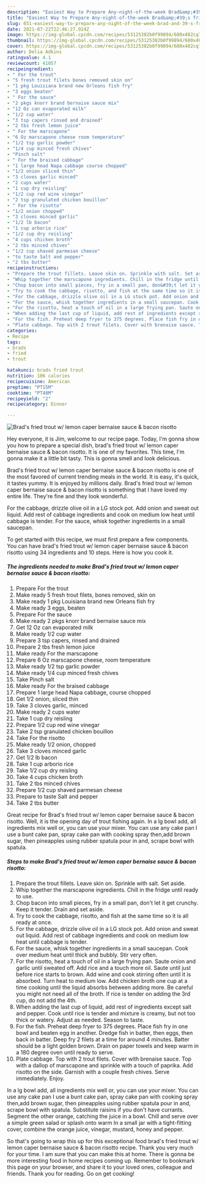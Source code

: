 ```yaml
---
description: "Easiest Way to Prepare Any-night-of-the-week Brad&amp;#39;s fried trout w/ lemon caper bernaise sauce &amp;amp; bacon risotto"
title: "Easiest Way to Prepare Any-night-of-the-week Brad&amp;#39;s fried trout w/ lemon caper bernaise sauce &amp;amp; bacon risotto"
slug: 651-easiest-way-to-prepare-any-night-of-the-week-brad-and-39-s-fried-trout-w-lemon-caper-bernaise-sauce-and-amp-bacon-risotto
date: 2021-07-22T22:46:27.924Z
image: https://img-global.cpcdn.com/recipes/53125382b0f99894/680x482cq70/brads-fried-trout-w-lemon-caper-bernaise-sauce-bacon-risotto-recipe-main-photo.jpg
thumbnail: https://img-global.cpcdn.com/recipes/53125382b0f99894/680x482cq70/brads-fried-trout-w-lemon-caper-bernaise-sauce-bacon-risotto-recipe-main-photo.jpg
cover: https://img-global.cpcdn.com/recipes/53125382b0f99894/680x482cq70/brads-fried-trout-w-lemon-caper-bernaise-sauce-bacon-risotto-recipe-main-photo.jpg
author: Delia Adkins
ratingvalue: 4.1
reviewcount: 41057
recipeingredient:
- " For the trout"
- "5 fresh trout filets bones removed skin on"
- "1 pkg Louisiana brand new Orleans fish fry"
- "3 eggs beaten"
- " For the sauce"
- "2 pkgs knorr brand bernaise sauce mix"
- "12 Oz can evaporated milk"
- "1/2 cup water"
- "3 tsp capers rinsed and drained"
- "2 tbs fresh lemon juice"
- " For the marscapone"
- "6 Oz marscapone cheese room temperature"
- "1/2 tsp garlic powder"
- "1/4 cup minced fresh chives"
- "Pinch salt"
- " For the braised cabbage"
- "1 large head Napa cabbage course chopped"
- "1/2 onion sliced thin"
- "3 cloves garlic minced"
- "2 cups water"
- "1 cup dry reisling"
- "1/2 cup red wine vinegar"
- "2 tsp granulated chicken bouillon"
- " For the risotto"
- "1/2 onion chopped"
- "3 cloves minced garlic"
- "1/2 lb bacon"
- "1 cup arborio rice"
- "1/2 cup dry reisling"
- "4 cups chicken broth"
- "2 tbs minced chives"
- "1/2 cup shaved parmesan cheese"
- "to taste Salt and pepper"
- "2 tbs butter"
recipeinstructions:
- "Prepare the trout fillets. Leave skin on. Sprinkle with salt. Set aside."
- "Whip together the marscapone ingredients. Chill in the fridge until ready to use."
- "Chop bacon into small pieces, fry in a small pan, don&#39;t let it get crunchy. Keep it tender. Drain and set aside."
- "Try to cook the cabbage, risotto, and fish at the same time so it is all ready at once."
- "For the cabbage, drizzle olive oil in a LG stock pot. Add onion and sweat out liquid. Add rest of cabbage ingredients and cook on medium low heat until cabbage is tender."
- "For the sauce, whisk together ingredients in a small saucepan. Cook over medium heat until thick and bubbly. Stir very often."
- "For the risotto, heat a touch of oil in a large frying pan. Saute onion and garlic until sweated off. Add rice and a touch more oil. Saute until just before rice starts to brown. Add wine and cook stirring often until it is absorbed. Turn heat to medium low. Add chicken broth one cup at a time cooking until the liquid absorbs between adding more. Be careful you might not need all of the broth. If rice is tender on adding the 3rd cup, do not add the 4th."
- "When adding the last cup of liquid, add rest of ingredients except salt and pepper. Cook until rice is tender and mixture is creamy, but not too thick or watery. Adjust as needed. Season to taste."
- "For the fish. Preheat deep fryer to 375 degrees. Place fish fry in one bowl and beaten egg in another. Dredge fish in batter, then eggs, then back in batter. Deep fry 2 filets at a time for around 4 minutes. Batter should be a light golden brown. Drain on paper towels and keep warm in a 180 degree oven until ready to serve."
- "Plate cabbage. Top with 2 trout filets. Cover with brenaise sauce. Top with a dallop of marscapone and sprinkle with a touch of paprika. Add risotto on the side. Garnish with a couple fresh chives. Serve immediately. Enjoy."
categories:
- Recipe
tags:
- brads
- fried
- trout

katakunci: brads fried trout 
nutrition: 106 calories
recipecuisine: American
preptime: "PT15M"
cooktime: "PT48M"
recipeyield: "2"
recipecategory: Dinner

---
```



![Brad&#39;s fried trout w/ lemon caper bernaise sauce &amp; bacon risotto](https://img-global.cpcdn.com/recipes/53125382b0f99894/680x482cq70/brads-fried-trout-w-lemon-caper-bernaise-sauce-bacon-risotto-recipe-main-photo.jpg)

Hey everyone, it is Jim, welcome to our recipe page. Today, I'm gonna show you how to prepare a special dish, brad&#39;s fried trout w/ lemon caper bernaise sauce &amp; bacon risotto. It is one of my favorites. This time, I'm gonna make it a little bit tasty. This is gonna smell and look delicious.

Brad&#39;s fried trout w/ lemon caper bernaise sauce &amp; bacon risotto is one of the most favored of current trending meals in the world. It is easy, it's quick, it tastes yummy. It is enjoyed by millions daily. Brad&#39;s fried trout w/ lemon caper bernaise sauce &amp; bacon risotto is something that I have loved my entire life. They're fine and they look wonderful.

For the cabbage, drizzle olive oil in a LG stock pot. Add onion and sweat out liquid. Add rest of cabbage ingredients and cook on medium low heat until cabbage is tender. For the sauce, whisk together ingredients in a small saucepan.


To get started with this recipe, we must first prepare a few components. You can have brad&#39;s fried trout w/ lemon caper bernaise sauce &amp; bacon risotto using 34 ingredients and 10 steps. Here is how you cook it.

<!--inarticleads1-->

##### The ingredients needed to make Brad&#39;s fried trout w/ lemon caper bernaise sauce &amp; bacon risotto:

1. Prepare  For the trout
1. Make ready 5 fresh trout filets, bones removed, skin on
1. Make ready 1 pkg Louisiana brand new Orleans fish fry
1. Make ready 3 eggs, beaten
1. Prepare  For the sauce
1. Make ready 2 pkgs knorr brand bernaise sauce mix
1. Get 12 Oz can evaporated milk
1. Make ready 1/2 cup water
1. Prepare 3 tsp capers, rinsed and drained
1. Prepare 2 tbs fresh lemon juice
1. Make ready  For the marscapone
1. Prepare 6 Oz marscapone cheese, room temperature
1. Make ready 1/2 tsp garlic powder
1. Make ready 1/4 cup minced fresh chives
1. Take Pinch salt
1. Make ready  For the braised cabbage
1. Prepare 1 large head Napa cabbage, course chopped
1. Get 1/2 onion, sliced thin
1. Take 3 cloves garlic, minced
1. Make ready 2 cups water
1. Take 1 cup dry reisling
1. Prepare 1/2 cup red wine vinegar
1. Take 2 tsp granulated chicken bouillon
1. Take  For the risotto
1. Make ready 1/2 onion, chopped
1. Take 3 cloves minced garlic
1. Get 1/2 lb bacon
1. Take 1 cup arborio rice
1. Take 1/2 cup dry reisling
1. Take 4 cups chicken broth
1. Take 2 tbs minced chives
1. Prepare 1/2 cup shaved parmesan cheese
1. Prepare to taste Salt and pepper
1. Take 2 tbs butter


Great recipe for Brad&#39;s fried trout w/ lemon caper bernaise sauce &amp; bacon risotto. Well, it is the opening day of trout fishing again. In a lg bowl add, all ingredients mix well or, you can use your mixer. You can use any cake pan I use a bunt cake pan, spray cake pan with cooking spray then,add brown sugar, then pineapples using rubber spatula pour in and, scrape bowl with spatula. 

<!--inarticleads2-->

##### Steps to make Brad&#39;s fried trout w/ lemon caper bernaise sauce &amp; bacon risotto:

1. Prepare the trout fillets. Leave skin on. Sprinkle with salt. Set aside.
1. Whip together the marscapone ingredients. Chill in the fridge until ready to use.
1. Chop bacon into small pieces, fry in a small pan, don&#39;t let it get crunchy. Keep it tender. Drain and set aside.
1. Try to cook the cabbage, risotto, and fish at the same time so it is all ready at once.
1. For the cabbage, drizzle olive oil in a LG stock pot. Add onion and sweat out liquid. Add rest of cabbage ingredients and cook on medium low heat until cabbage is tender.
1. For the sauce, whisk together ingredients in a small saucepan. Cook over medium heat until thick and bubbly. Stir very often.
1. For the risotto, heat a touch of oil in a large frying pan. Saute onion and garlic until sweated off. Add rice and a touch more oil. Saute until just before rice starts to brown. Add wine and cook stirring often until it is absorbed. Turn heat to medium low. Add chicken broth one cup at a time cooking until the liquid absorbs between adding more. Be careful you might not need all of the broth. If rice is tender on adding the 3rd cup, do not add the 4th.
1. When adding the last cup of liquid, add rest of ingredients except salt and pepper. Cook until rice is tender and mixture is creamy, but not too thick or watery. Adjust as needed. Season to taste.
1. For the fish. Preheat deep fryer to 375 degrees. Place fish fry in one bowl and beaten egg in another. Dredge fish in batter, then eggs, then back in batter. Deep fry 2 filets at a time for around 4 minutes. Batter should be a light golden brown. Drain on paper towels and keep warm in a 180 degree oven until ready to serve.
1. Plate cabbage. Top with 2 trout filets. Cover with brenaise sauce. Top with a dallop of marscapone and sprinkle with a touch of paprika. Add risotto on the side. Garnish with a couple fresh chives. Serve immediately. Enjoy.


In a lg bowl add, all ingredients mix well or, you can use your mixer. You can use any cake pan I use a bunt cake pan, spray cake pan with cooking spray then,add brown sugar, then pineapples using rubber spatula pour in and, scrape bowl with spatula. Substitute raisins if you don&#39;t have currants. Segment the other orange, catching the juice in a bowl. Chill and serve over a simple green salad or splash onto warm In a small jar with a tight-fitting cover, combine the orange juice, vinegar, mustard, honey and pepper. 

So that's going to wrap this up for this exceptional food brad&#39;s fried trout w/ lemon caper bernaise sauce &amp; bacon risotto recipe. Thank you very much for your time. I am sure that you can make this at home. There is gonna be more interesting food in home recipes coming up. Remember to bookmark this page on your browser, and share it to your loved ones, colleague and friends. Thank you for reading. Go on get cooking!
